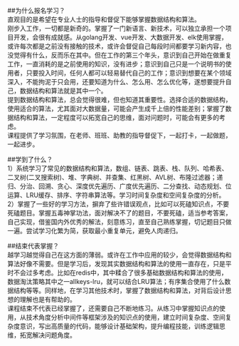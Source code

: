 ##为什么报名学习？  
直观目的是希望在专业人士的指导和督促下能够掌握数据结构和算法。  
刚步入工作，一切都是新奇的。掌握了一门新语言、新技术，可以独立承担一个项目开发，会很有成就感。从golang开发、vue开发、大数据开发、elk使用掌握，或许每次都是之前没有接触的技术，或许会督促自己每段时间都要学习新内容，也没觉得有什么，反而乐在其中。但在工作的第三个年头，意识到自己开始在做重复工作，一直消耗的是之前使用的知识，没有进步；意识到自己只是一个说明书的使用者，只要投入时间，任何人都可以轻易替代自己的工作；意识到想要在某个领域深入，不能拘泥于只会用，还要知道为什么、怎么用、怎么优化等，遂想要提升自己，数据结构和算法就是其中一个。  
提到数据结构和算法，总会觉得很难，但也知道其重要性。选择合适的数据结构，使用适合的算法，尤其面对大数据量，可能会产生成千上倍的性能差别；掌握了数据结构和算法，一定程度可以拓宽自己的思维，面对问题时，可能会有更多的考虑。  
课程提供了学习氛围，在老师、班班、助教的指导督促下，一起打卡，一起做题，一起进步。    

##学到了什么？  
1）系统学习了常见的数据结构和算法，数组、链表、跳表、栈、队列、哈希表、二叉树(二叉搜索树)、堆、字典树、并查集、红黑树、AVL树、布隆过滤器；递归、分治、回溯、贪心、深度优先遍历、广度优先遍历、二分查找、动态规划、位运算、LRU缓存、排序、字符串算法等。学习时间复杂度和空间复杂度的分析。  
2）掌握了一些好的学习方法，摒弃了些许错误观点，比如可以死磕知识点，不要死磕题目。掌握五毒神掌功法，面对解决不了的题目，不要死磕，适当参考答案，自己实现，借鉴国内外优秀的解法，刻意练习，直至自己熟练掌握，切记题目只做一遍。尝试学习化繁为简，获取最小重复单元，避免人肉递归。  

##结束代表掌握？    
越学习越觉得自己在这方面的薄弱。或许在工作中应用的较少，会觉得数据结构和算法好像不需要。但是学习后，发现其实数据结构和算法的使用一直存在，只是平时不会过多考虑。比如在redis中，其中糅合了很多基础数据结构和算法的使用，数据淘汰策略其中之一allkeys-lru，就可以结合LRU算法；有序集合使用了什么数据结构等等。同样地，在学习其他技术时，掌握了数据结构和算法，对背后设计思想的理解也是有帮助的。  
课程结束不代表已经掌握了，还需要自己不断地练习。从练习中掌握知识点的使用，从技术角度分析中间件等框架涉及的知识点的使用，建立时间复杂度、空间复杂度意识，写出高质量的代码，能够设计基础架构，提升编程技能，训练逻辑思维，拓宽解决问题角度。

